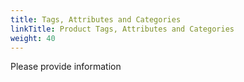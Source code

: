 ```yaml
---
title: Tags, Attributes and Categories
linkTitle: Product Tags, Attributes and Categories
weight: 40
---
```


Please provide information